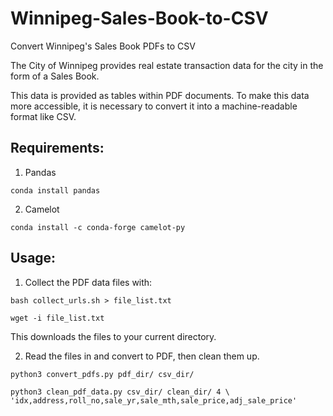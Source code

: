 # Winnipeg-Sales-Book-to-CSV
Convert Winnipeg's Sales Book PDFs to CSV


The City of Winnipeg provides real estate transaction data for the city in the form of a Sales Book.

This data is provided as tables within PDF documents. To make this data more accessible, it is necessary to convert it into a machine-readable format like CSV.

## Requirements:

1. Pandas

  `conda install pandas`

2. Camelot

  `conda install -c conda-forge camelot-py`

## Usage:

1. Collect the PDF data files with:

  `bash collect_urls.sh > file_list.txt`

  `wget -i file_list.txt`

This downloads the files to your current directory.

2. Read the files in and convert to PDF, then clean them up.

  `python3 convert_pdfs.py pdf_dir/ csv_dir/`

  `python3 clean_pdf_data.py csv_dir/ clean_dir/ 4 \
      'idx,address,roll_no,sale_yr,sale_mth,sale_price,adj_sale_price'`
